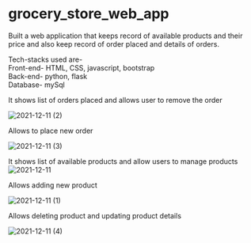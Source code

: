 # grocery_store_web_app </br>
Built a web application that keeps record of available products and their price and also keep record of order placed and details of orders.</br>

Tech-stacks used are-</br>
Front-end- HTML, CSS, javascript, bootstrap</br>
Back-end- python, flask</br>
Database- mySql</br>

It shows list of orders placed and allows user to remove the order

![2021-12-11 (2)](https://user-images.githubusercontent.com/78272867/145667748-ac70bcb0-0d23-468b-b400-abc8010192be.png)

Allows to place new order

![2021-12-11 (3)](https://user-images.githubusercontent.com/78272867/145667499-c2c9f8c1-0f28-4cc1-afe6-4d8b1358feb7.png)

It shows list of available products and allow users to manage products
![2021-12-11](https://user-images.githubusercontent.com/78272867/145667270-9c57ba11-1009-41f9-bfd2-686411afaee3.png)

Allows adding new product

![2021-12-11 (1)](https://user-images.githubusercontent.com/78272867/145667415-9c8cffda-4ca9-47b6-94de-66b278323be8.png)

Allows deleting product and updating product details 

![2021-12-11 (4)](https://user-images.githubusercontent.com/78272867/145667602-c2a4be80-5e07-407e-8830-b5d3a9fff47a.png)

